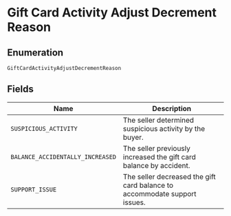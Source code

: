 
# Gift Card Activity Adjust Decrement Reason

## Enumeration

`GiftCardActivityAdjustDecrementReason`

## Fields

| Name | Description |
|  --- | --- |
| `SUSPICIOUS_ACTIVITY` | The seller determined suspicious activity by the buyer. |
| `BALANCE_ACCIDENTALLY_INCREASED` | The seller previously increased the gift card balance by accident. |
| `SUPPORT_ISSUE` | The seller decreased the gift card balance to<br>accommodate support issues. |

